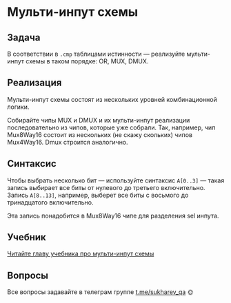 # Мульти-инпут схемы

## Задача

В соответствии в `.cmp` таблицами истинности — реализуйте мульти-инпут схемы в таком порядке: OR, MUX, DMUX.

## Реализация

Мульти-инпут схемы состоят из нескольких уровней комбинационной логики.

Собирайте чипы MUX и DMUX и их мульти-инпут реализации последовательно из чипов, которые уже собрали. Так, например, чип Mux8Way16 состоит из нескольких (не скажу скольких) чипов Mux4Way16. Dmux строится аналогично.

## Синтаксис

Чтобы выбрать несколько бит — используйте синтаксис `A[0..3]` — такая запись выбирает все биты от нулевого до третьего включительно. Запись `A[8..13]`, например, выберет все биты с восьмого до тринадцатого включительно.

Эта запись понадобится в Mux8Way16 чипе для разделения sel инпута.

## Учебник

[Читайте главу учебника про мульти-инпут схемы](https://www.notion.so/sukharev/7c57c5226eb64435a4ce4cd4b1a71b6f)

## Вопросы

Все вопросы задавайте в телеграм группе [t.me/sukharev_qa](https://www.t.me/sukharev_qa) 🌞
